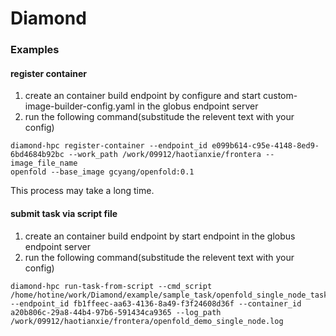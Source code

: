 # Diamond

### Examples

#### register container
1. create an container build endpoint by configure and start custom-image-builder-config.yaml in the globus endpoint server
2. run the following command(substitude the relevent text with your config)
```
diamond-hpc register-container --endpoint_id e099b614-c95e-4148-8ed9-6bd4684b92bc --work_path /work/09912/haotianxie/frontera --image_file_name 
openfold --base_image gcyang/openfold:0.1
```
This process may take a long time.

#### submit task via script file
1. create an container build endpoint by start endpoint in the globus endpoint server
2. run the following command(substitude the relevent text with your config)
```
diamond-hpc run-task-from-script --cmd_script /home/hotine/work/Diamond/example/sample_task/openfold_single_node_task --endpoint_id fb1ffeec-aa63-4136-8a49-f3f24608d36f --container_id a20b806c-29a8-44b4-97b6-591434ca9365 --log_path /work/09912/haotianxie/frontera/openfold_demo_single_node.log
```

